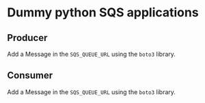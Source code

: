 # Dummy python SQS applications

## Producer

Add a Message in the `SQS_QUEUE_URL` using the `boto3` library.

## Consumer

Add a Message in the `SQS_QUEUE_URL` using the `boto3` library.
